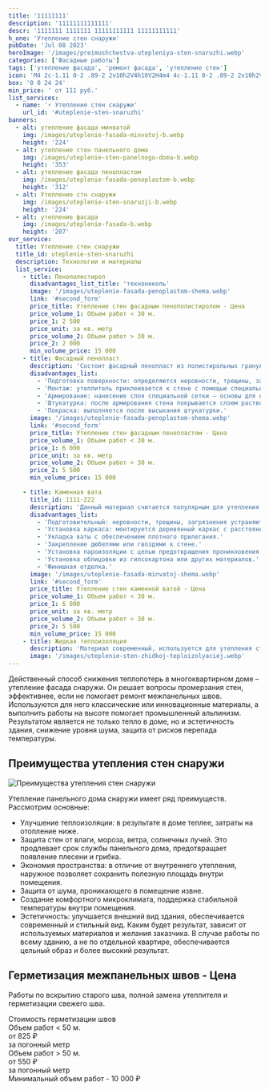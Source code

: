 ```yaml
---
title: '11111111'
description: '11111111111111'
descr: '1111111 1111111 11111111111 11111111111'
h_one: 'Утепление стен снаружи'
pubDate: 'Jul 08 2023'
heroImage: '/images/preimushchestva-utepleniya-sten-snaruzhi.webp'
categories: ['Фасадные работы']
tags: ['утепление фасада', 'ремонт фасада', 'утепление стен']
icon: 'M4 2c-1.11 0-2 .89-2 2v10h2V4h10V2H4m4 4c-1.11 0-2 .89-2 2v10h2V8h10V6H8m4 4c-1.11 0-2 .89-2 2v8c0 1.11.89 2 2 2h8c1.11 0 2-.89 2-2v-8c0-1.11-.89-2-2-2h-8Z'
box: '0 0 24 24'
min_price: ' от 111 руб.'
list_services:
  - name: '⚡ Утепление стен снаружи'
    url_id: '#uteplenie-sten-snaruzhi'
banners:
  - alt: утепление фасада минватой
    img: /images/uteplenie-fasada-minvatoj-b.webp
    height: '224'
  - alt: утепление стен панельного дома
    img: /images/uteplenie-sten-panelnogo-doma-b.webp
    height: '353'
  - alt: утепление фасада пенопластом
    img: /images/uteplenie-fasada-penoplastom-b.webp
    height: '312'
  - alt: Утепление стн снаружи
    img: /images/uteplenie-sten-snaruzji-b.webp
    height: '224'
  - alt: утепление фасада
    img: /images/uteplenie-fasada-b.webp
    height: '207'
our_service:
  title: Утепление стен снаружи
  title_id: uteplenie-sten-snaruzhi
  description: Технологии и материалы
  list_service:
    - title: Пенополистирол
      disadvantages_list_title: 'технониколь'
      image: '/images/uteplenie-fasada-penoplastom-shema.webp'
      link: '#second_form'
      price_title: Утепление стен фасадным пенополистиролом - Цена
      price_volume_1: Объем работ < 30 м.
      price_1: 2 500
      price_unit: за кв. метр
      price_volume_2: Объем работ > 30 м.
      price_2: 2 000
      min_volume_price: 15 000
    - title: Фасадный пенопласт
      description: 'Состоит фасадный пенопласт из полистирольных гранул, образуемых единый материал. Он легкий, прочный, долговечный, стойкий к влаге, имеет отличные теплоизоляционные характеристики. Пенопласт может быть использован для утепления как новых зданий, так и старых. Основные этапы работ по его монтажу:'
      disadvantages_list:
        - 'Подготовка поверхности: определяются неровности, трещины, загрязнения, которые перед началом работ устраняются.'
        - 'Монтаж: утеплитель приклеивается к стене с помощью специального клея. Важно следить за тем, чтобы все стыки были плотно соединены.'
        - 'Армирование: нанесение слоя специальной сетки – основы для нанесения штукатурки.'
        - 'Штукатурка: после армирования стена покрывается слоем раствора. При этом формируется гладкая или фактурная поверхность.'
        - 'Покраска: выполняется после высыхания штукатурки.'
      image: '/images/uteplenie-fasada-penoplastom-shema.webp'
      link: '#second_form'
      price_title: Утепление стен фасадным пенопластом - Цена
      price_volume_1: Объем работ < 30 м.
      price_1: 6 000
      price_unit: за кв. метр
      price_volume_2: Объем работ > 30 м.
      price_2: 5 500
      min_volume_price: 15 000

    - title: Каменная вата
      title_id: 1111-222
      description: 'Данный материал считается популярным для утепления стен. Он имеет высокую плотность. Каменная вата обладает хорошими теплоизоляционными свойствами, звукоизоляцией. Она также является огнестойкой и долговечной, может использоваться для утепления стен как внутри, так и снаружи здания. Утепление стен каменной ватой предполагает применение следующих этапов работы:'
      disadvantages_list:
        - 'Подготовительный: неровности, трещины, загрязнения устраняются.'
        - 'Установка каркаса: монтируется деревянный каркас с расстоянием для ваты.'
        - 'Укладка ваты с обеспечением плотного прилегания.'
        - 'Закрепление дюбелями или гвоздями к стене.'
        - 'Установка пароизоляции с целью предотвращения проникновения влаги внутрь ваты.'
        - 'Установка облицовки из гипсокартона или других материалов.'
        - 'Финишная отделка.'
      image: '/images/uteplenie-fasada-minvatoj-shema.webp'
      link: '#second_form'
      price_title: Утепление стен каменной ватой - Цена
      price_volume_1: Объем работ < 30 м.
      price_1: 6 000
      price_unit: за кв. метр
      price_volume_2: Объем работ > 30 м.
      price_2: 5 500
      min_volume_price: 15 000
    - title: Жидкая теплоизоляция
      description: 'Материал современный, используется для утепления стен внутри и снаружи зданий. Он представляет собой смесь полимеров, керамических частиц и других добавок. Жидкая теплоизоляция обладает высокой эффективностью, долговечностью и простотой использования. Она может наноситься на любые поверхности, включая бетон, кирпич, металл и дерево.'
      image: '/images/uteplenie-sten-zhidkoj-teploizolyaciej.webp'
---
```


Действенный способ снижения теплопотерь в многоквартирном доме – утепление фасада снаружи. Он решает вопросы промерзания стен, эффективнее, если не помогает ремонт межпанельных швов. Используются для него классические или инновационные материалы, а выполнить работы на высоте помогает промышленный альпинизм. Результатом является не только тепло в доме, но и эстетичность здания, снижение уровня шума, защита от рисков перепада температуры.

## Преимущества утепления стен снаружи

![Преимущества утепления стен снаружи](/images/uteplenie-fasada-minvatoj.webp)

Утепление панельного дома снаружи имеет ряд преимуществ. Рассмотрим основные:

- Улучшение теплоизоляции: в результате в доме теплее, затраты на отопление ниже.
- Защита стен от влаги, мороза, ветра, солнечных лучей. Это продлевает срок службы панельного дома, предотвращает появление плесени и грибка.
- Экономия пространства: в отличие от внутреннего утепления, наружное позволяет сохранить полезную площадь внутри помещения.
- Защита от шума, проникающего в помещение извне.
- Создание комфортного микроклимата, поддержка стабильной температуры внутри помещения.
- Эстетичность: улучшается внешний вид здания, обеспечивается современный и стильный вид. Каким будет результат, зависит от используемых материалов и желания заказчика. В случае работы по всему зданию, а не по отдельной квартире, обеспечивается цельный образ и более высокий результат.

## Герметизация межпанельных швов - Цена

Работы по вскрытию старого шва, полной замена утеплителя и герметизации свежего шва.

<div class="max-w-full gradientBg mx-auto rounded-xl p-14 text-center shadow-lg">
    <div class="flex justify-center pt-12 font-bold">Стоимость герметизации швов</div>
    <div class="flex flex-wrap gap-4 justify-center py-4">
        <div
            class="flex flex-col gap-2 h-40 text-white rounded-xl shadow-md p-6 max-w-[350px] bg-gray-200 bg-opacity-30 backdrop-filter backdrop-blur-lg">
            <div class="font-semibold text-sm">Объем работ < 50 м.</div>
            <div class="font-semibold text-5xl tracking-tight">от 825 ₽</div>
            <div class="font-normal">за погонный метр</div>
        </div>
        <div
            class="flex flex-col gap-2 h-40 text-white rounded-xl shadow-md p-6 max-w-[500px] bg-gray-200 bg-opacity-30 backdrop-filter backdrop-blur-lg">
            <div class="font-semibold text-sm">Объем работ > 50 м.</div>
            <div class="font-semibold text-5xl tracking-tight">от 550 ₽</div>
            <div class="font-normal">за погонный метр</div>
        </div>
    </div>
    <div class="flex justify-center pb-12">Минимальный объем работ - 10 000 ₽</div>
</div>
